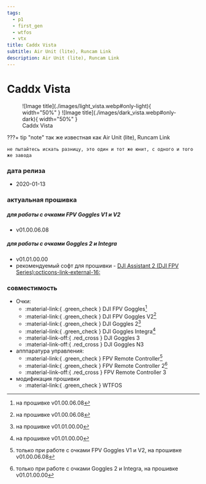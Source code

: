 ```yaml
---
tags:
  - p1
  - first_gen
  - wtfos
  - vtx
title: Caddx Vista
subtitle: Air Unit (lite), Runcam Link
description: Air Unit (lite), Runcam Link
---
```

# Caddx Vista

<figure markdown="span">
  ![Image title](./images/light_vista.webp#only-light){ width="50%" }
  ![Image title](./images/dark_vista.webp#only-dark){ width="50%" }
  <figcaption>Caddx Vista</figcaption>
</figure>

???+ tip "note"
    так же известная как Air Unit (lite), Runcam Link
    
    не пытайтесь искать разницу, это один и тот же юнит, с одного и того же завода

### дата релиза
- 2020-01-13

### актуальная прошивка
##### для работы с очками FPV Goggles V1 и V2
* v01.00.06.08
##### для работы с очками Goggles 2 и Integra
* v01.01.00.00
* рекомендуемый софт для прошивки - <a href="https://www.dji.com/downloads/softwares/dji-assistant-2-dji-fpv-series" target="_blank">DJI Assistant 2 (DJI FPV Series):octicons-link-external-16:</a>

### совместимость
* Очки:
    * :material-link:{ .green_check } DJI FPV Goggles[^1]
    * :material-link:{ .green_check } DJI FPV Goggles V2[^2]
    * :material-link:{ .green_check } DJI Goggles 2[^3]
    * :material-link:{ .green_check } DJI Goggles Integra[^4]
    * :material-link-off:{ .red_cross } DJI Goggles 3
    * :material-link-off:{ .red_cross } DJI Goggles N3
* апппаратура управления:
    * :material-link:{ .green_check } FPV Remote Controller[^5] 
    * :material-link:{ .green_check } FPV Remote Controller 2[^6]
    * :material-link-off:{ .red_cross } FPV Remote Controller 3
* модификация прошивки
    * :material-link:{ .green_check } WTFOS

[^1]: на прошивке v01.00.06.08
[^2]: на прошивке v01.00.06.08
[^3]: на прошивке v01.01.00.00
[^4]: на прошивке v01.01.00.00
[^5]: только при работе с очками FPV Goggles V1 и V2, на прошивке v01.00.06.08
[^6]: только при работе с очками Goggles 2 и Integra, на прошивке v01.01.00.00
